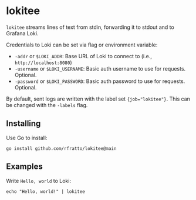 # lokitee

`lokitee` streams lines of text from stdin, forwarding it to stdout and to
Grafana Loki.

Credentials to Loki can be set via flag or environment variable:

* `-addr` or `$LOKI_ADDR`: Base URL of Loki to connect to (i.e., `http://localhost:8080`)
* `-username` or `$LOKI_USERNAME`: Basic auth username to use for requests. Optional.
* `-password` or `$LOKI_PASSWORD`: Basic auth password to use for requests. Optional.

By default, sent logs are written with the label set `{job="lokitee"}`. This
can be changed with the `-labels` flag.

## Installing

Use Go to install:

```
go install github.com/rfratto/lokitee@main
```

## Examples

Write `Hello, world` to Loki:

```
echo "Hello, world!" | lokitee
```
